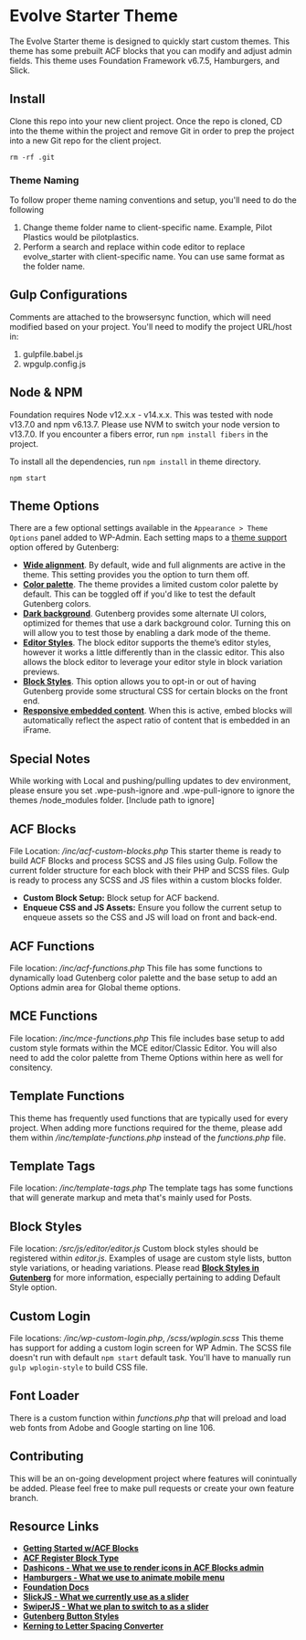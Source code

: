 # Evolve Starter Theme
The Evolve Starter theme is designed to quickly start custom themes. This theme has some prebuilt ACF blocks that you can modify and adjust admin fields. This theme uses Foundation Framework v6.7.5, Hamburgers, and Slick. 

## Install
Clone this repo into your new client project. Once the repo is cloned, CD into the theme within the project and remove Git in order to prep the project into a new Git repo for the client project. 

`rm -rf .git`

### Theme Naming
To follow proper theme naming conventions and setup, you'll need to do the following
1. Change theme folder name to client-specific name. Example, Pilot Plastics would be pilotplastics. 
2. Perform a search and replace within code editor to replace evolve_starter with client-specific name. You can use same format as the folder name. 

## Gulp Configurations
Comments are attached to the browsersync function, which will need modified based on your project. You'll need to modify the project URL/host in:
1. gulpfile.babel.js
2. wpgulp.config.js

## Node & NPM
Foundation requires Node v12.x.x - v14.x.x. This was tested with node v13.7.0 and npm v6.13.7. Please use NVM to switch your node version to v13.7.0. If you encounter a fibers error, run `npm install fibers` in the project. 


To install all the dependencies, run `npm install` in theme directory. 

`npm start`


## Theme Options

There are a few optional settings available in the `Appearance > Theme Options` panel added to WP-Admin. Each setting maps to a [theme support](https://developer.wordpress.org/block-editor/developers/themes/theme-support/) option offered by Gutenberg: 

- [**Wide alignment**](https://developer.wordpress.org/block-editor/developers/themes/theme-support/#wide-alignment). By default, wide and full alignments are active in the theme. This setting provides you the option to turn them off. 
- [**Color palette**](https://developer.wordpress.org/block-editor/developers/themes/theme-support/#block-color-palettes). The theme provides a limited custom color palette by default. This can be toggled off if you'd like to test the default Gutenberg colors. 
- [**Dark background**](https://developer.wordpress.org/block-editor/developers/themes/theme-support/#dark-backgrounds). Gutenberg provides some alternate UI colors, optimized for themes that use a dark background color. Turning this on will allow you to test those by enabling a dark mode of the theme. 
- [**Editor Styles**](https://developer.wordpress.org/block-editor/how-to-guides/themes/theme-support/#editor-styles). The block editor supports the theme’s editor styles, however it works a little differently than in the classic editor. This also allows the block editor to leverage your editor style in block variation previews.
- [**Block Styles**](https://developer.wordpress.org/block-editor/developers/themes/theme-support/#default-block-styles). This option allows you to opt-in or out of having Gutenberg provide some structural CSS for certain blocks on the front end.
- [**Responsive embedded content**](https://developer.wordpress.org/block-editor/developers/themes/theme-support/#responsive-embedded-content). When this is active, embed blocks will automatically reflect the aspect ratio of content that is embedded in an iFrame.

## Special Notes
While working with Local and pushing/pulling updates to dev environment, please ensure you set .wpe-push-ignore and .wpe-pull-ignore to ignore the themes /node_modules folder. [Include path to ignore]

## ACF Blocks
File Location: */inc/acf-custom-blocks.php*
This starter theme is ready to build ACF Blocks and process SCSS and JS files using Gulp. Follow the current folder structure for each block with their PHP and SCSS files. Gulp is ready to process any SCSS and JS files within a custom blocks folder. 
- **Custom Block Setup:** Block setup for ACF backend.
- **Enqueue CSS and JS Assets:** Ensure you follow the current setup to enqueue assets so the CSS and JS will load on front and back-end. 

## ACF Functions
File location: */inc/acf-functions.php*
This file has some functions to dynamically load Gutenberg color palette and the base setup to add an Options admin area for Global theme options. 

## MCE Functions
File location: */inc/mce-functions.php*
This file includes base setup to add custom style formats within the MCE editor/Classic Editor. You will also need to add the color palette from Theme Options within here as well for consitency. 

## Template Functions
This theme has frequently used functions that are typically used for every project. When adding more functions required for the theme, please add them within */inc/template-functions.php* instead of the *functions.php* file. 

## Template Tags
File location: */inc/template-tags.php*
The template tags has some functions that will generate markup and meta that's mainly used for Posts. 

## Block Styles
File location: */src/js/editor/editor.js*
Custom block styles should be registered within *editor.js*. Examples of usage are custom style lists, button style variations, or heading variations. Please read [**Block Styles in Gutenberg**](https://www.billerickson.net/block-styles-in-gutenberg/) for more information, especially pertaining to adding Default Style option. 

## Custom Login
File locations: */inc/wp-custom-login.php*, */scss/wplogin.scss*
This theme has support for adding a custom login screen for WP Admin. The SCSS file doesn't run with default `npm start` default task. You'll have to manually run `gulp wplogin-style` to build CSS file. 
## Font Loader
There is a custom function within *functions.php* that will preload and load web fonts from Adobe and Google starting on line 106. 

## Contributing
This will be an on-going development project where features will conintually be added. Please feel free to make pull requests or create your own feature branch. 

## Resource Links
- [**Getting Started w/ACF Blocks**](https://www.advancedcustomfields.com/resources/blocks/)
- [**ACF Register Block Type**](https://www.advancedcustomfields.com/resources/blocks/)
- [**Dashicons - What we use to render icons in ACF Blocks admin**](https://www.advancedcustomfields.com/resources/blocks/)
- [**Hamburgers - What we use to animate mobile menu**](https://jonsuh.com/hamburgers/)
- [**Foundation Docs**](https://get.foundation/sites/docs/)
- [**SlickJS - What we currently use as a slider**](https://kenwheeler.github.io/slick/)
- [**SwiperJS - What we plan to switch to as a slider**](https://swiperjs.com/)
- [**Gutenberg Button Styles**](https://www.billerickson.net/wordpress-color-palette-button-styling-gutenberg/)
- [**Kerning to Letter Spacing Converter**](https://codepen.io/bmarshall511/pen/yxJQwJ/)
